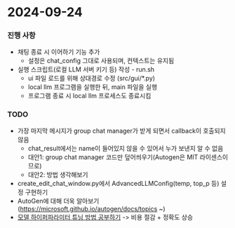 # 2024-09-24

### 진행 사항
- 채팅 종료 시 이어하기 기능 추가
    - 설정은 chat_config 그대로 사용되며, 컨텍스트는 유지됨
- 실행 스크립트(로컬 LLM 서버 키기 등) 작성 - run.sh
    - ui 파일 로드를 위해 상대경로 수정 (src/gui/*.py)
    - local llm 프로그램을 실행한 뒤, main 파일을 실행
    - 프로그램 종료 시 local llm 프로세스도 종료시킴


### TODO
- 가장 마지막 메시지가 group chat manager가 받게 되면서 callback이 호출되지 않음
    - chat_result에서는 name이 들어있지 않을 수 있어서 누가 보낸지 알 수 없음
    - 대안1: group chat manager 코드만 덮어씌우기(Autogen은 MIT 라이센스이므로)
    - 대안2: 방법 생각해보기
- create_edit_chat_window.py에서 AdvancedLLMConfig(temp, top_p 등) 설정 구현하기
- AutoGen에 대해 더욱 알아보기(https://microsoft.github.io/autogen/docs/topics ~)
- [모델 하이퍼파라미터 튜닝 방법 공부하기](https://microsoft.github.io/autogen/docs/Use-Cases/enhanced_inference#metric-to-optimize) -> 비용 절감 + 정확도 상승

